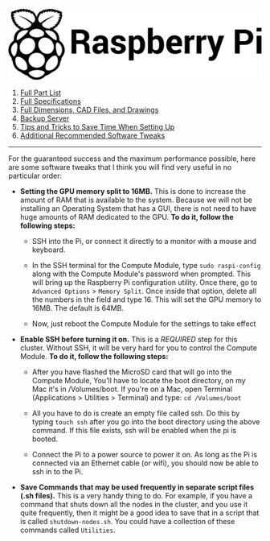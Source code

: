![Image of the Black and White Raspberry Pi Foundation Logo](resources/README/pi-logo.png)

1. [Full Part List](part-list.md "Full Part List")
1. [Full Specifications](specs.md "Full Specifications")
1. [Full Dimensions, CAD Files, and Drawings](dimensions.md "Dimensions, 3D models, etc.")
1. [Backup Server](backup-server.md "Backup Server")
5. [Tips and Tricks to Save Time When Setting Up](save-time.md "Time-Saving Tips and Tricks")
6. [Additional Recommended Software Tweaks](tweaks.md "Additional Software Tweaks")
---

For the guaranteed success and the maximum performance possible, here are some software tweaks that I think you will find very useful in no particular order:

* **Setting the GPU memory split to 16MB.** This is done to increase the amount of RAM that is available to the system. Because we will not be installing an Operating System that has a GUI, there is not need to have huge amounts of RAM dedicated to the GPU. **To do it, follow the following steps:**

  * SSH into the Pi, or connect it directly to a monitor with a mouse and keyboard.
 
  * In the SSH terminal for the Compute Module, type ```sudo raspi-config``` along with the Compute Module's password when prompted. This will bring up the Raspberry Pi configuration utility. Once there, go to ```Advanced Options``` > ```Memory Split```. Once inside that option, delete all the numbers in the field and type 16. This will set the GPU memory to 16MB. The default is 64MB.
  
  * Now, just reboot the Compute Module for the settings to take effect

* **Enable SSH before turning it on.** This is a *REQUIRED* step for this cluster. Without SSH, it will be very hard for you to control the Compute Module. **To do it, follow the following steps:**
  * After you have flashed the MicroSD card that will go into the Compute Module, You'll have to locate the boot directory, on my Mac it's in /Volumes/boot. If you're on a Mac, open Terminal (Applications > Utilities > Terminal) and type: ```cd /Volumes/boot```
  
  * All you have to do is create an empty file called ssh. Do this by typing ```touch ssh``` after you go into the boot directory using the above command. If this file exists, ssh will be enabled when the pi is booted.
  
  * Connect the Pi to a power source to power it on. As long as the Pi is connected via an Ethernet cable (or wifi), you should now be able to ssh in to the Pi.

* **Save Commands that may be used frequently in separate script files (.sh files).** This is a very handy thing to do. For example, if you have a command that shuts down all the nodes in the cluster, and you use it quite frequently, then it might be a good idea to save that in a script that is called ```shutdown-nodes.sh```. You could have a collection of these commands called ```Utilities```.
